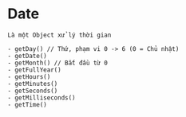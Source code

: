 # Date

    Là một Object xử lý thời gian

    - getDay() // Thứ, phạm vi 0 -> 6 (0 = Chủ nhật)
    - getDate()
    - getMonth() // Bắt đầu từ 0
    - getFullYear()
    - getHours()
    - getMinutes()
    - getSeconds()
    - getMilliseconds()
    - getTime()
